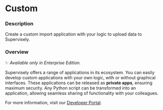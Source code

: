 # Custom

### Description

Create a custom import application with your logic to upload data to Supervisely.

### Overview

✨ _Available only in Enterprise Edition._

Supervisely offers a range of applications in its ecosystem. You can easily develop custom applications with your own logic, with or without graphical interfaces. These applications can be released as **private apps**, ensuring maximum security. Any Python script can be transformed into an application, allowing seamless sharing of functionality with your colleagues.

For more information, visit our <a href="https://developer.supervisely.com/" target="_blank">Developer Portal</a>.
